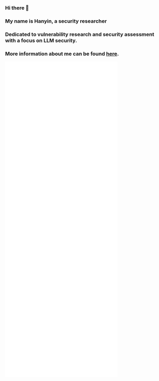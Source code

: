 ### Hi there 👋

### My name is Hanyin, a security researcher

### Dedicated to vulnerability research and security assessment with a focus on LLM security.

### More information about me can be found [here](https://mundi-xu.github.io/2018/10/25/hello-world/).

<!--
**Mundi-Xu/Mundi-Xu** is a ✨ _special_ ✨ repository because its `README.md` (this file) appears on your GitHub profile.

Here are some ideas to get you started:

- 🔭 I’m currently working on ...
- 🌱 I’m currently learning ...
- 👯 I’m looking to collaborate on ...
- 🤔 I’m looking for help with ...
- 💬 Ask me about ...
- 📫 How to reach me: ...
- 😄 Pronouns: ...
- ⚡ Fun fact: ...
-->

![Metrics](https://github.com/Mundi-Xu/Mundi-Xu/blob/main/github-metrics.svg)
